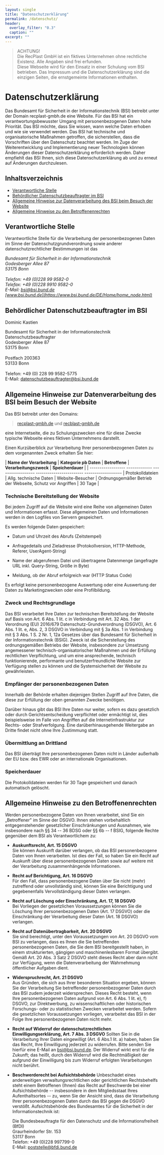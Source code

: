 ```yaml
---
layout: single
title: "Datenschutzerklärung"
permalink: /datenschutz/
header:
  overlay_filter: "0.3"
  caption: ""
excerpt: ""
---
```


> ACHTUNG!  
> Die RecPlast GmbH ist ein fiktives Unternehmen ohne rechtliche Existenz. Alle Angaben sind frei erfunden.  
> Diese Webseite wird für den Einsatz in einer Schulung vom BSI betrieben. Das Impressum und die Datenschutzerklärung sind die einzigen Seiten, die ernstgemeinte Informationen enthalten.

# Datenschutzerklärung

Das Bundesamt für Sicherheit in der Informationstechnik (BSI) betreibt unter der Domain recplast-gmbh.de eine Website. Für das BSI hat ein verantwortungsbewusster Umgang mit personenbezogenen Daten hohe Priorität. Das BSI möchte, dass Sie wissen, wann welche Daten erhoben und wie sie verwendet werden. Das BSI hat technische und  organisatorische Maßnahmen getroffen, die sicherstellen, dass die Vorschriften über den Datenschutz beachtet werden. Im Zuge der Weiterentwicklung und Implementierung neuer Technologien können Änderungen dieser Datenschutzerklärung erforderlich werden. Daher empfiehlt das BSI Ihnen, sich diese Datenschutzerklärung ab und zu erneut auf Änderungen durchzulesen.


## Inhaltsverzeichnis
-   [Verantwortliche Stelle](#verantwortliche-stelle)
-   [Behördlicher Datenschutzbeauftragter im BSI](#beh%C3%B6rdlicher-datenschutzbeauftragter-im-bsi)
-   [Allgemeine Hinweise zur Datenverarbeitung des BSI beim Besuch der Website](#allgemeine-hinweise-zur-datenverarbeitung-des-bsi-beim-besuch-der-website)
-   [Allgemeine Hinweise zu den Betroffenenrechten](#allgemeine-hinweise-zu-den-betroffenenrechten)

## Verantwortliche Stelle

Verantwortliche Stelle für die Verarbeitung der personenbezogenen Daten im Sinne der Datenschutzgrundverordnung sowie anderer datenschutzrechtlicher Bestimmungen ist das

*Bundesamt für Sicherheit in der Informationstechnik\
Godesberger Allee 87\
53175 Bonn\
\
Telefon: +49 (0)228 99 9582-0\
Telefax: +49 (0)228 9910 9582-0\
E-Mail: [bsi@bsi.bund.de](mailto:bsi@bsi.bund.de)\
[www.bsi.bund.de](https://www.bsi.bund.de/DE/Home/home_node.html)*

## Behördlicher Datenschutzbeauftragter im BSI

Dominic Kastien

Bundesamt für Sicherheit in der Informationstechnik\
Datenschutzbeauftragter\
Godesberger Allee 87\
53175 Bonn\
\
Postfach 200363\
53133 Bonn\
\
Telefon: +49 (0) 228 99 9582-5775\
E-Mail:
[datenschutzbeauftragter@bsi.bund.de](mailto:datenschutzbeauftragter@bsi.bund.de)

## Allgemeine Hinweise zur Datenverarbeitung des BSI beim Besuch der Website
Das BSI betreibt unter den Domains:

> [recplast-gmbh.de](http://recplast-gmbh.de/)
> und
> [recblast-gmbh.de](http://recblast-gmbh.de/)

eine Internetseite, die zu Schulungszwecken eine für diese Zwecke typische Webseite eines fiktiven Unternehmens darstellt.

Einen Kurzüberblick zur Verarbeitung Ihrer personenbezogenen Daten zu dem vorgenannten Zweck erhalten Sie hier:

| **Name der Verarbeitung** | **Kategorie pb Daten** | **Betroffene** | **Verarbeitungszweck** | **Speicherdauer** |
|   ------------------ ------------- ------------------ ------------------------ -------------------
| Protokolldateien |  Allg. technische Daten | Website-Besucher | Ordnungsgemäßer Betrieb der Webseite, Schutz vor Angriffen | 30 Tage |



### Technische Bereitstellung der Website
Bei jedem Zugriff auf die Website wird eine Reihe von allgemeinen Daten und Informationen erfasst. Diese allgemeinen Daten und Informationen werden in den Logfiles von Servern gespeichert.

Es werden folgende Daten gespeichert:

-   Datum und Uhrzeit des Abrufs (Zeitstempel)

-   Anfragedetails und Zieladresse (Protokollversion, HTTP-Methode,
    Referer, UserAgent-String)

-   Name der abgerufenen Datei und übertragene Datenmenge (angefragte
    URL inkl. Query-String, Größe in Byte)

-   Meldung, ob der Abruf erfolgreich war (HTTP Status Code)

Es erfolgt keine personenbezogene Auswertung oder eine Auswertung der Daten zu Marketingzwecken oder eine Profilbildung.

### Zweck und Rechtsgrundlage
Das BSI verarbeitet Ihre Daten zur technischen Bereitstellung der Website auf Basis von Art. 6 Abs. 1 lit. c in Verbindung mit Art. 32 Abs. 1 der Verordnung (EU) 2016/679 Datenschutz-Grundverordnung (DSGVO), Art. 6 Abs. 1 lit. e, Abs. 2, 3 DSGVO in Verbindung mit § 3a Abs. 1 in Verbindung mit § 3 Abs. 1 S. 2 Nr. 1, 12a Gesetzes über das Bundesamt für Sicherheit in der Informationstechnik (BSIG). Zweck ist die Sicherstellung des ordnungsgemäßen Betriebs der Website, insbesondere zur Umsetzung angemessener technisch-organisatorischer Maßnahmen und der Erfüllung rechtlichen Verpflichtung, und um eine ansprechende, technisch funktionierende, performante und benutzerfreundliche Website zur Verfügung stellen zu können und die Systemsicherheit der Website zu gewährleisten.

### Empfänger der personenbezogenen Daten
Innerhalb der Behörde erhalten diejenigen Stellen Zugriff auf Ihre Daten, die diese zur Erfüllung der oben genannten Zwecke benötigen.

Darüber hinaus gibt das BSI Ihre Daten nur weiter, sofern es dazu gesetzlich oder durch Gerichtsentscheidung verpflichtet oder ermächtigt ist, dies beispielsweise im Falle von Angriffen auf die Internetinfrastruktur zur Rechts- oder Strafverfolgung. Eine darüberhinausgehende Weitergabe an Dritte findet nicht ohne Ihre Zustimmung statt.

### Übermittlung an Drittland
Das BSI überträgt Ihre personenbezogenen Daten nicht in Länder außerhalb der EU bzw. des EWR oder an internationale Organisationen.

### Speicherdauer
Die Protokolldateien werden für 30 Tage gespeichert und danach automatisch gelöscht.

## Allgemeine Hinweise zu den Betroffenenrechten
Werden personenbezogene Daten von Ihnen verarbeitet, sind Sie ein „Betroffener" im Sinne der DSGVO. Ihnen stehen vorbehaltlich entgegenstehender gesetzlicher Einschränkungen und Ausnahmen, wie insbesondere nach §§ 34 -- 36 BDSG oder §§ 6b -- f BSIG, folgende Rechte gegenüber dem BSI als Verantwortlichem zu:

-   **Auskunftsrecht, Art. 15 DSGVO**\
    Sie können Auskunft darüber verlangen, ob das BSI personenbezogene Daten von Ihnen verarbeiten. Ist dies der Fall, so haben Sie ein Recht auf Auskunft über diese personenbezogenen Daten sowie auf weitere mit der Verarbeitung zusammenhängende Informationen.

-   **Recht auf Berichtigung, Art. 16 DSGVO**\
    Für den Fall, dass personenbezogene Daten über Sie nicht (mehr) zutreffend oder unvollständig sind, können Sie eine Berichtigung und gegebenenfalls Vervollständigung dieser Daten verlangen.

-   **Recht auf Löschung oder Einschränkung, Art. 17, 18 DSGVO**\
    Bei Vorliegen der gesetzlichen Voraussetzungen können Sie die Löschung Ihrer personenbezogenen Daten (Art. 17 DSGVO) oder die Einschränkung der Verarbeitung dieser Daten (Art. 18 DSGVO) verlangen.

-   **Recht auf Datenübertragbarkeit, Art. 20 DSGVO**\
    Sie sind berechtigt, unter den Voraussetzungen von Art. 20 DSGVO vom BSI zu verlangen, dass es Ihnen die Sie betreffenden personenbezogenen Daten, die Sie dem BSI bereitgestellt haben, in einem strukturierten, gängigen und maschinenlesbaren Format übergibt. Gemäß Art. 20 Abs. 3 Satz 2 DSGVO steht dieses Recht aber dann nicht zur Verfügung, wenn die Datenverarbeitung der Wahrnehmung öffentlicher Aufgaben dient.

-   **Widerspruchrecht, Art. 21 DSGVO**\
    Aus Gründen, die sich aus Ihrer besonderen Situation ergeben, können Sie der Verarbeitung Sie betreffender personenbezogener Daten durch das BSI zudem jederzeit widersprechen. Dieses Recht besteht, wenn Ihre personenbezogenen Daten aufgrund von Art. 6 Abs. 1 lit. e), f) DSGVO, zur Direktwerbung, zu wissenschaftlichen oder historischen Forschungs- oder zu statistischen Zwecken verarbeitet werden. Sofern die gesetzlichen Voraussetzungen vorliegen, verarbeitet das BSI in der Folge Ihre personenbezogenen Daten nicht mehr. 

-   **Recht auf Widerruf der datenschutzrechtlichen
    Einwilligungserklärung, Art. 7 Abs. 3 DSGVO**
    Sollten Sie in die Verarbeitung Ihrer Daten eingewilligt (Art. 6 Abs.1 lit. a) haben, haben Sie das Recht, Ihre Einwilligung jederzeit zu widerrufen. Bitte senden Sie hierfür eine E-Mail an [bsi@bsi.bund.de](mailto:bsi@bsi.bund.de). Der Widerruf wirkt erst für die Zukunft; das heißt, durch den Widerruf wird die Rechtmäßigkeit der aufgrund der Einwilligung bis zum Widerruf erfolgten Verarbeitungen nicht berührt.

-   **Beschwerderecht bei Aufsichtsbehörde**
    Unbeschadet eines anderweitigen verwaltungsrechtlichen oder gerichtlichen Rechtsbehelfs steht einem Betroffenen (Ihnen) das Recht auf Beschwerde bei einer Aufsichtsbehörde -- insbesondere in dem Mitgliedsstaat Ihres Aufenthaltsortes -- zu, wenn Sie der Ansicht sind, dass die Verarbeitung Ihrer personenbezogenen Daten durch das BSI gegen die DSGVO verstößt. Aufsichtsbehörde des Bundesamtes für die Sicherheit in der Informationstechnik ist:  
  
    Die Bundesbeauftragte für den Datenschutz und die Informationsfreiheit
    (BfDI)\
    Graurheindorfer Str. 153\
    53117 Bonn\
    Telefon: +49 (0)228 997799-0\
    E-Mail:
    [poststelle@bfdi.bund.de](mailto:poststelle@bfdi.bund.de)
